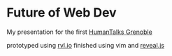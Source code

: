 # Future of Web Dev

My presentation for the first [HumanTalks Grenoble](http://humantalks.com/cities/grenoble/events/5)

prototyped using [rvl.io](http://rvl.io) finished using vim and [reveal.js](http://lab.hakim.se/reveal-js/)